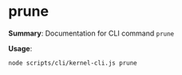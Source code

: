 # prune

**Summary**: Documentation for CLI command `prune`

**Usage**:

```bash
node scripts/cli/kernel-cli.js prune
```
